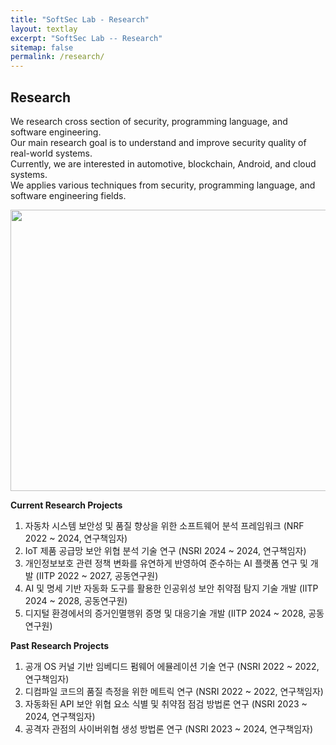 ```yaml
---
title: "SoftSec Lab - Research"
layout: textlay
excerpt: "SoftSec Lab -- Research"
sitemap: false
permalink: /research/
---
```


## Research
We research cross section of security, programming language, and software engineering.<br>
Our main research goal is to understand and improve security quality of real-world systems.<br>
Currently, we are interested in automotive, blockchain, Android, and cloud systems. <br>
We applies various techniques from security, programming language, and software engineering fields.


<div>
<img src="{{ site.url }}{{ site.baseurl }}/images/research.jpg" width="750" height="450" />
</div>

**Current Research Projects**
1. 자동차 시스템 보안성 및 품질 향상을 위한 소프트웨어 분석 프레임워크 (NRF 2022 ~ 2024, 연구책임자) <br>
2. IoT 제품 공급망 보안 위협 분석 기술 연구 (NSRI 2024 ~ 2024, 연구책임자) <br>
3. 개인정보보호 관련 정책 변화를 유연하게 반영하여 준수하는 AI 플랫폼 연구 및 개발 (IITP 2022 ~ 2027, 공동연구원) <br>
4. AI 및 명세 기반 자동화 도구를 활용한 인공위성 보안 취약점 탐지 기술 개발 (IITP 2024 ~ 2028, 공동연구원) <br>
5. 디지털 환경에서의 증거인멸행위 증명 및 대응기술 개발 (IITP 2024 ~ 2028, 공동연구원) <br>


**Past Research Projects**
1. 공개 OS 커널 기반 임베디드 펌웨어 에뮬레이션 기술 연구 (NSRI 2022 ~ 2022, 연구책임자) <br>
2. 디컴파일 코드의 품질 측정을 위한 메트릭 연구 (NSRI 2022 ~ 2022, 연구책임자) <br>
3. 자동화된 API 보안 위협 요소 식별 및 취약점 점검 방법론 연구 (NSRI 2023 ~ 2024, 연구책임자) <br>
4. 공격자 관점의 사이버위협 생성 방법론 연구 (NSRI 2023 ~ 2024, 연구책임자) <br>

<!---
**Cloud Security**<br>
This project performs security analysis on the cloud platform 
to find new security issues and develop tools to mitigate them. <br>
This project is supported by Google and collaborated with KAIST.

**Runtime Verifier for JNI Program**<br>
Recent work at ICSE 2021 found that JVMs do not validate the misusage of JNI functions properly. 
This project develops JVM independent runtime verifier for the JNI program.

**Automotive Security** <br>
In this project, we develop automated security analysis tools to improve the security of the automotive platform. 
For this, we are working on IDPS, fuzzer, and static/dynamic analyzers for automotive software.

**Blockchain & Android Security** <br>
There are many security issues in programs running on blockchain platforms and Android.
In this project, we seek new security issues in Blockchain and Android platforms.
In addition, we develop automated tools for finding new vulnerabilities in such software.
--->


